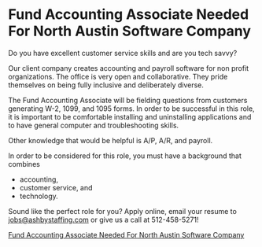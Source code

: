 # Fund Accounting Associate Needed For North Austin Software Company

Do you have excellent customer service skills and are you tech savvy?

Our client company creates accounting and payroll software for non profit organizations.
The office is very open and collaborative.
They pride themselves on being fully inclusive and deliberately diverse.

The Fund Accounting Associate will be fielding questions from customers generating W-2, 1099, and 1095 forms.
In order to be successful in this role, it is important to be comfortable installing and uninstalling applications and to have general computer and troubleshooting skills.

Other knowledge that would be helpful is A/P, A/R, and payroll.

In order to be considered for this role, you must have a background that combines
  * accounting,
  * customer service, and
  * technology.

Sound like the perfect role for you?
Apply online, email your resume to jobs@ashbystaffing.com or give us a call at 512-458-5271!

[Fund Accounting Associate Needed For North Austin Software Company](http://alistjobs.haleymarketing.com/Fund-Accounting-Associate-Needed-for-North-Austin-Software-Company-Jobs-in-Austin-TX/3574982)
